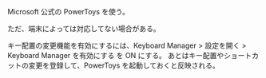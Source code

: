 Microsoft 公式の PowerToys を使う。

ただ、端末によっては対応してない場合がある。

キー配置の変更機能を有効にするには、Keyboard Manager > 設定を開く > Keyboard Manager を有効にする を ON にする。
あとはキー配置やショートカットの変更を登録して、PowerToys を起動しておくと反映される。
